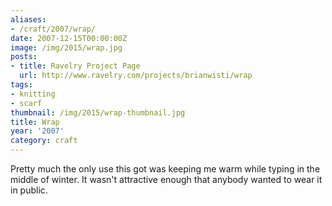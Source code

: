```yaml
---
aliases:
- /craft/2007/wrap/
date: 2007-12-15T00:00:00Z
image: /img/2015/wrap.jpg
posts:
- title: Ravelry Project Page
  url: http://www.ravelry.com/projects/brianwisti/wrap
tags:
- knitting
- scarf
thumbnail: /img/2015/wrap-thumbnail.jpg
title: Wrap
year: '2007'
category: craft
---
```

Pretty much the only use this got was keeping me warm while typing in the middle
of winter. It wasn't attractive enough that anybody wanted to wear it in public.
